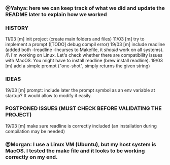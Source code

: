 ### @Yahya: here we can keep track of what we did and update the README later to explain how we worked

### HISTORY

11/03 [m] init project (create main folders and files)
11/03 [m] try to implement a prompt ([TODO] debug compil error)
19/03 [m] include readline (added both -lreadline -lncurses to Makefile, it *should* work on all systems).
	/!\ I'm working on Linux. Let's check whether there are compatibility issues with MacOS.
          You might have to install readline (brew install readline).
19/03 [m] add a simple prompt ("one-shot", simply returns the given string)


### IDEAS
19/03 [m] prompt: include later the prompt symbol as an env variable at startup? It would allow to modify it easily.

### POSTPONED ISSUES (MUST CHECK BEFORE VALIDATING THE PROJECT)
19/03 [m] make sure readline is correctly included (an installation during compilation may be needed)

### @Morgan: I use a Linux VM (Ubuntu), but my host system is MacOS. I tested the make file and it looks to be working correctly on my end.
